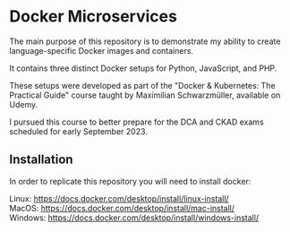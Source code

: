 # Docker Microservices

The main purpose of this repository is to demonstrate my ability to create language-specific Docker images and containers.  

It contains three distinct Docker setups for Python, JavaScript, and PHP.

These setups were developed as part of the "Docker & Kubernetes: The Practical Guide" course taught by Maximilian Schwarzmüller, available on Udemy.

I pursued this course to better prepare for the DCA and CKAD exams scheduled for early September 2023.

## Installation

In order to replicate this repository you will need to install docker:  


Linux: https://docs.docker.com/desktop/install/linux-install/  
MacOS: https://docs.docker.com/desktop/install/mac-install/  
Windows: https://docs.docker.com/desktop/install/windows-install/









